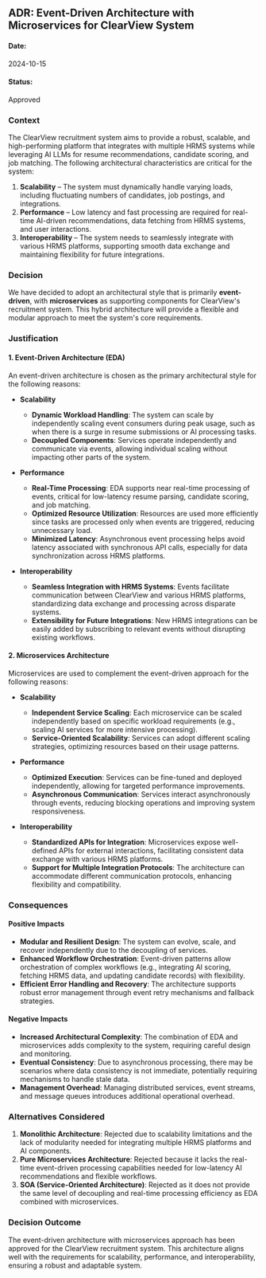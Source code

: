 ## ADR: Event-Driven Architecture with Microservices for ClearView System

#### **Date**: 
2024-10-15
#### **Status**: 
Approved
### Context
The ClearView recruitment system aims to provide a robust, scalable, and high-performing platform that integrates with multiple HRMS systems while leveraging AI LLMs for resume recommendations, candidate scoring, and job matching. The following architectural characteristics are critical for the system:
1. **Scalability** – The system must dynamically handle varying loads, including fluctuating numbers of candidates, job postings, and integrations.
2. **Performance** – Low latency and fast processing are required for real-time AI-driven recommendations, data fetching from HRMS systems, and user interactions.
3. **Interoperability** – The system needs to seamlessly integrate with various HRMS platforms, supporting smooth data exchange and maintaining flexibility for future integrations.

### Decision
We have decided to adopt an architectural style that is primarily **event-driven**, with **microservices** as supporting components for ClearView's recruitment system. This hybrid architecture will provide a flexible and modular approach to meet the system's core requirements.

### Justification

#### 1. **Event-Driven Architecture (EDA)**

An event-driven architecture is chosen as the primary architectural style for the following reasons:

- **Scalability**
    - **Dynamic Workload Handling**: The system can scale by independently scaling event consumers during peak usage, such as when there is a surge in resume submissions or AI processing tasks.
    - **Decoupled Components**: Services operate independently and communicate via events, allowing individual scaling without impacting other parts of the system.

- **Performance**
    - **Real-Time Processing**: EDA supports near real-time processing of events, critical for low-latency resume parsing, candidate scoring, and job matching.
    - **Optimized Resource Utilization**: Resources are used more efficiently since tasks are processed only when events are triggered, reducing unnecessary load.
    - **Minimized Latency**: Asynchronous event processing helps avoid latency associated with synchronous API calls, especially for data synchronization across HRMS platforms.

- **Interoperability**
    - **Seamless Integration with HRMS Systems**: Events facilitate communication between ClearView and various HRMS platforms, standardizing data exchange and processing across disparate systems.
    - **Extensibility for Future Integrations**: New HRMS integrations can be easily added by subscribing to relevant events without disrupting existing workflows.

#### 2. **Microservices Architecture**

Microservices are used to complement the event-driven approach for the following reasons:

- **Scalability**
    - **Independent Service Scaling**: Each microservice can be scaled independently based on specific workload requirements (e.g., scaling AI services for more intensive processing).
    - **Service-Oriented Scalability**: Services can adopt different scaling strategies, optimizing resources based on their usage patterns.

- **Performance**
    - **Optimized Execution**: Services can be fine-tuned and deployed independently, allowing for targeted performance improvements.
    - **Asynchronous Communication**: Services interact asynchronously through events, reducing blocking operations and improving system responsiveness.

- **Interoperability**
    - **Standardized APIs for Integration**: Microservices expose well-defined APIs for external interactions, facilitating consistent data exchange with various HRMS platforms.
    - **Support for Multiple Integration Protocols**: The architecture can accommodate different communication protocols, enhancing flexibility and compatibility.

### Consequences
#### **Positive Impacts**
- **Modular and Resilient Design**: The system can evolve, scale, and recover independently due to the decoupling of services.
- **Enhanced Workflow Orchestration**: Event-driven patterns allow orchestration of complex workflows (e.g., integrating AI scoring, fetching HRMS data, and updating candidate records) with flexibility.
- **Efficient Error Handling and Recovery**: The architecture supports robust error management through event retry mechanisms and fallback strategies.

#### **Negative Impacts**
- **Increased Architectural Complexity**: The combination of EDA and microservices adds complexity to the system, requiring careful design and monitoring.
- **Eventual Consistency**: Due to asynchronous processing, there may be scenarios where data consistency is not immediate, potentially requiring mechanisms to handle stale data.
- **Management Overhead**: Managing distributed services, event streams, and message queues introduces additional operational overhead.

### Alternatives Considered
1. **Monolithic Architecture**: Rejected due to scalability limitations and the lack of modularity needed for integrating multiple HRMS platforms and AI components.
2. **Pure Microservices Architecture**: Rejected because it lacks the real-time event-driven processing capabilities needed for low-latency AI recommendations and flexible workflows.
3. **SOA (Service-Oriented Architecture)**: Rejected as it does not provide the same level of decoupling and real-time processing efficiency as EDA combined with microservices.

### Decision Outcome
The event-driven architecture with microservices approach has been approved for the ClearView recruitment system. This architecture aligns well with the requirements for scalability, performance, and interoperability, ensuring a robust and adaptable system.